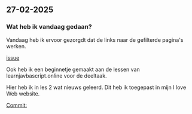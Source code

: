 ## 27-02-2025

### Wat heb ik vandaag gedaan?

Vandaag heb ik ervoor gezorgdt dat de links naar de gefilterde pagina's werken.

[issue](https://github.com/halie404/connect-your-tribe-team-squad-page/issues/25)

Ook heb ik een beginnetje gemaakt aan de lessen van learnjavbascript.online voor de deeltaak.

Hier heb ik in les 2 wat nieuws geleerd. Dit heb ik toegepast in mijn I love Web website.

[Commit:](https://github.com/DivaniNL/i-love-web/commit/7d9f82d299d3d4dba02c4ab7ee04a2b44405c5d2)